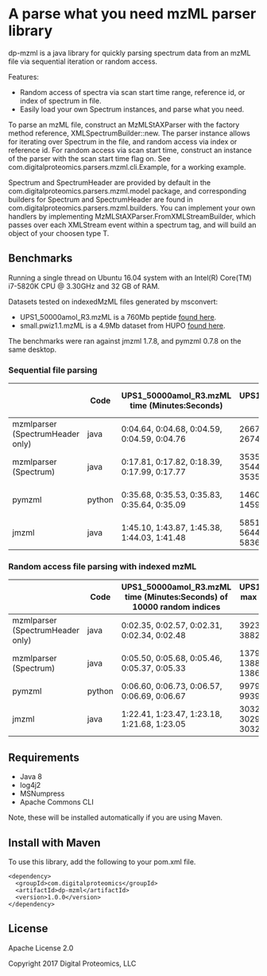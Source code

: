 # A parse what you need mzML parser library

 dp-mzml is a java library for quickly parsing spectrum data from an mzML file via
  sequential iteration or random access. 
  
  Features:
  
  - Random access of spectra via scan start time range, reference id, or index of spectrum in file.
  - Easily load your own Spectrum instances, and parse what you need.
  
  To parse an mzML file, construct an MzMLStAXParser<Spectrum> with the factory method reference, 
  XMLSpectrumBuilder::new. The parser instance allows for iterating over Spectrum in the file, and
  random access via index or reference id. For random access via scan start time, construct an 
  instance of the parser with the scan start time flag on. See com.digitalproteomics.parsers.mzml.cli.Example, 
  for a working example.
  
  Spectrum and SpectrumHeader are provided by default in the com.digitalproteomics.parsers.mzml.model
  package, and corresponding builders for Spectrum and SpectrumHeader are found in com.digitalproteomics.parsers.mzml.builders.
  You can implement your own handlers by implementing MzMLStAXParser.FromXMLStreamBuilder<T>, which
  passes over each XMLStream event within a spectrum tag, and will build an object of your choosen type T.

## Benchmarks

Running a single thread on Ubuntu 16.04 system with an Intel(R) Core(TM) i7-5820K CPU @ 3.30GHz and 
32 GB of RAM.  

Datasets tested on indexedMzML files generated by msconvert:

 * UPS1_50000amol_R3.mzML  is a 760Mb peptide [found here](http://proteomecentral.proteomexchange.org/cgi/GetDataset?ID=PXD001819).
 * small.pwiz1.1.mzML is a 4.9Mb dataset from HUPO [found here](http://proteowizard.sourceforge.net/example_data/small.pwiz.1.1.mzML).
 
The benchmarks were ran against jmzml 1.7.8, and pymzml 0.7.8 on the same desktop.

### Sequential file parsing

|  | Code | UPS1_50000amol_R3.mzML time (Minutes:Seconds) | UPS1_50000amol_R3.mzML max memory (Kb) | small.pwiz.1.1.mzML time (Minutes:Seconds) |
| --- | --- | --- | --- | --- |
| mzmlparser (SpectrumHeader only) | java |  0:04.64, 0:04.68, 0:04.59, 0:04.59, 0:04.76 | 266784, 249424, 239664, 267432, 254616 | 0:00.47, 0:00.44, 0:00.44, 0:00.54, 0:00.52 |
| mzmlparser (Spectrum) | java | 0:17.81, 0:17.82, 0:18.39, 0:17.99, 0:17.77 | 3535408, 3553576, 3544656, 3533604, 3535884 | 0:00.57, 0:00.51, 0:00.58, 0:00.59, 0:00.55 |
| pymzml | python |	0:35.68, 0:35.53, 0:35.83, 0:35.64, 0:35.09	| 146060, 146612, 146192, 145952, 145916 | 0:01.15, 0:01.05, 0:00.88, 0:01.04, 0:01.04 | 
| jmzml | java | 1:45.10, 1:43.87, 1:45.38, 1:44.03, 1:41.48 | 5851512, 6095684, 5644776, 5635264, 5836852 | 0:01.44, 0:01.39, 0:01.48, 0:01.63, 0:01.54 |

### Random access file parsing with indexed mzML

| | Code | UPS1_50000amol_R3.mzML time (Minutes:Seconds) of 10000 random indices | UPS1_50000amol_R3.mzML max memory (Kb) of 10000 random indices | UPS1_50000amol_R3.mzML time (Minutes:Seconds) of 5000 random indices |
| --- | --- | --- | --- | --- |
| mzmlparser (SpectrumHeader only) | java | 0:02.35, 0:02.57, 0:02.31, 0:02.34, 0:02.48 | 392392, 385660, 383504, 388208, 386984 | 0:01.66, 0:01.57, 0:01.51, 0:01.58, 0:01.57 |
| mzmlparser (Spectrum) | java | 0:05.50, 0:05.68, 0:05.46, 0:05.37, 0:05.33 | 1379292, 1381508, 1388480, 1389672, 1386696 | 0:03.20, 0:03.02, 0:03.16, 0:03.09, 0:03.19 |
| pymzml | python | 0:06.60, 0:06.73, 0:06.57, 0:06.69, 0:06.67 | 99792, 99480, 99416, 99392, 99740 | 0:04.01, 0:03.90, 0:03.82, 0:03.96, 0:03.93 | 
| jmzml | java | 1:22.41, 1:23.47, 1:23.18, 1:21.68, 1:23.05 | 3032636, 3029300, 3029692, 3028772, 3032184 | 1:18.57, 1:19.36, 1:16.57, 1:18.97, 1:23.21 | 

## Requirements

* Java 8
* log4j2 
* MSNumpress
* Apache Commons CLI

Note, these will be installed automatically if you are using Maven.  

## Install with Maven

To use this library, add the following to your pom.xml file. 

```
<dependency>
  <groupId>com.digitalproteomics</groupId>
  <artifactId>dp-mzml</artifactId>
  <version>1.0.0</version>
</dependency>
```

## License
 Apache License 2.0 
 

Copyright 2017 Digital Proteomics, LLC


